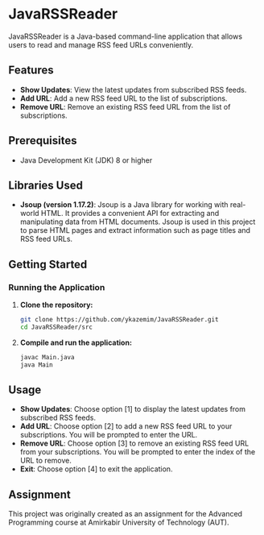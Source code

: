# JavaRSSReader

JavaRSSReader is a Java-based command-line application that allows users to read and manage RSS feed URLs conveniently.

## Features

- **Show Updates**: View the latest updates from subscribed RSS feeds.
- **Add URL**: Add a new RSS feed URL to the list of subscriptions.
- **Remove URL**: Remove an existing RSS feed URL from the list of subscriptions.

## Prerequisites

- Java Development Kit (JDK) 8 or higher

## Libraries Used

- **Jsoup (version 1.17.2)**: Jsoup is a Java library for working with real-world HTML. It provides a convenient API for extracting and manipulating data from HTML documents. Jsoup is used in this project to parse HTML pages and extract information such as page titles and RSS feed URLs.

## Getting Started

### Running the Application

1. **Clone the repository:**

    ```sh
    git clone https://github.com/ykazemim/JavaRSSReader.git
    cd JavaRSSReader/src
    ```

2. **Compile and run the application:**

    ```sh
    javac Main.java
    java Main
    ```

## Usage

- **Show Updates**: Choose option [1] to display the latest updates from subscribed RSS feeds.
- **Add URL**: Choose option [2] to add a new RSS feed URL to your subscriptions. You will be prompted to enter the URL.
- **Remove URL**: Choose option [3] to remove an existing RSS feed URL from your subscriptions. You will be prompted to enter the index of the URL to remove.
- **Exit**: Choose option [4] to exit the application.

## Assignment

This project was originally created as an assignment for the Advanced Programming course at Amirkabir University of Technology (AUT).
